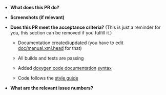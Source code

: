 * **What does this PR do?**

* **Screenshots (if relevant)**

* **Does this PR meet the acceptance criteria?** (This is just a reminder for you,
  this section can be removed if you fulfill it.)

   - Documentation created/updated (you have to edit
     [doc/manual.xml.head](https://www.github.com/neomutt/neomutt/blob/master/doc/manual.xml.head)
     for that)

   - All builds and tests are passing

   - Added [doxygen code documentation](https://neomutt.org/dev/doxygen)
     [syntax](http://www.stack.nl/~dimitri/doxygen/manual/docblocks.html)

   - Code follows the [style guide](https://neomutt.org/dev/code)

* **What are the relevant issue numbers?**
